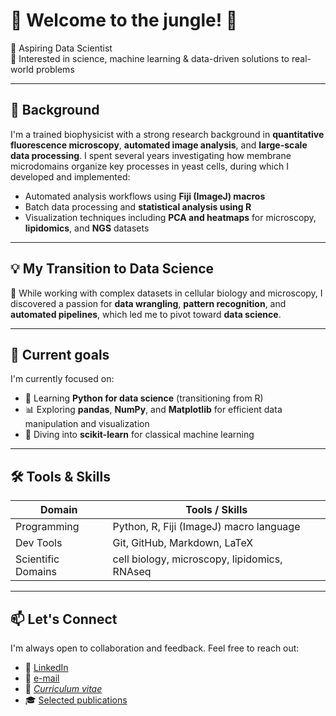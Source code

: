 # 🌴 Welcome to the jungle! 🦜
🎯 Aspiring Data Scientist  
🚗 Interested in science, machine learning & data-driven solutions to real-world problems  

---

## 🧠 Background

I'm a trained biophysicist with a strong research background in **quantitative fluorescence microscopy**, **automated image analysis**, and **large-scale data processing**. I spent several years investigating how membrane microdomains organize key processes in yeast cells, during which I developed and implemented:

- Automated analysis workflows using **Fiji (ImageJ) macros**  
- Batch data processing and **statistical analysis using R**  
- Visualization techniques including **PCA and heatmaps** for microscopy, **lipidomics**, and **NGS** datasets

---

## 💡 My Transition to Data Science

🔁 While working with complex datasets in cellular biology and microscopy, I discovered a passion for **data wrangling**, **pattern recognition**, and **automated pipelines**, which led me to pivot toward **data science**.

---

## 🚀 Current goals
I'm currently focused on:
- 🐍 Learning **Python for data science** (transitioning from R)
- 📊 Exploring **pandas**, **NumPy**, and **Matplotlib** for efficient data manipulation and visualization
- 🤖 Diving into **scikit-learn** for classical machine learning

---

## 🛠️ Tools & Skills

| Domain              | Tools / Skills                                |
|---------------------|-----------------------------------------------|
| Programming         | Python, R, Fiji (ImageJ) macro language       |
| Dev Tools           | Git, GitHub, Markdown, LaTeX                  |
| Scientific Domains  | cell biology, microscopy, lipidomics, RNAseq  |


---

## 📫 Let's Connect
I'm always open to collaboration and feedback. Feel free to reach out:

- 🔗 [LinkedIn](https://www.linkedin.com/in/jakub-zahumensky-67270a33/)
- 💬 [e-mail](jakub.zahumensky@gmail.com)
- 📄 [*Curriculum vitae*](Jakub_Zahumensky-CV.pdf)
- 🎓 [Selected publications](Jakub_Zahumensky-selected_publications.pdf)


<!--


## 🚀 Current Goals

- Build portfolio projects involving:
  - Automotive sensor/log data analysis
  - Predictive modeling
  - Real-time data pipelines
- Contribute to open-source projects in automotive or microscopy-related data analysis
- Prepare for industry roles in **data-driven mobility**, **autonomous vehicles**, or **EV analytics**

---

## 🛠️ Tools & Skills (Learning / Using)

| Domain              | Tools / Skills                                |
|---------------------|------------------------------------------------|
| Programming         | Python, R, Fiji (ImageJ) macro language       |
| Data Analysis       | pandas, NumPy, R tidyverse, PCA, clustering   |
| Visualization       | Matplotlib, ggplot2, seaborn                  |
| Machine Learning    | scikit-learn (beginner), regression, SVMs     |
| Scientific Domains  | Microscopy, lipidomics, RNAseq                |
| Dev Tools           | Git, GitHub, Markdown, LaTeX                  |

---

## 📫 Let's Connect

I'm always open to collaboration and feedback. Feel free to reach out or check out my progress:

- 🔗 [LinkedIn](https://www.linkedin.com/in/your-link-here) *(replace with actual)*
- 💬 [Email](mailto:your.email@example.com) *(replace with actual)*

Thanks for visiting! 🌟




**jakubzahumensky/jakubzahumensky** is a ✨ _special_ ✨ repository because its `README.md` (this file) appears on your GitHub profile.

Here are some ideas to get you started:

- 🔭 I’m currently working on ...
- 🌱 I’m currently learning ...
- 👯 I’m looking to collaborate on ...
- 🤔 I’m looking for help with ...
- 💬 Ask me about ...
- 📫 How to reach me: ...
- 😄 Pronouns: ...
- ⚡ Fun fact: ...
-->
